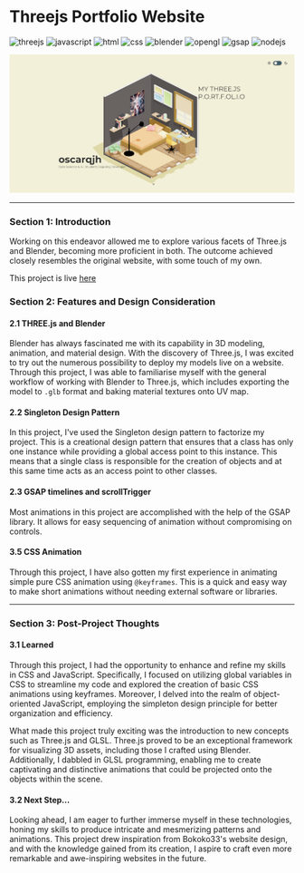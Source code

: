 # Threejs Portfolio Website

![threejs](https://img.shields.io/badge/THREE.js-black?style=flat-square&logo=three.js&logoColor=white)
![javascript](http://img.shields.io/badge/-Javascript-fcd400?style=flat-square&logo=javascript&logoColor=black)
![html](http://img.shields.io/badge/-Html-e24c27?style=flat-square&logo=html5&logoColor=white)
![css](http://img.shields.io/badge/CSS-2a65f1?style=flat-square&logo=css3&logoColor=white)
![blender](https://img.shields.io/badge/blender-%23F5792A.svg?style=flat-square&logo=blender&logoColor=white)
![opengl](https://img.shields.io/badge/openGL-5586A4.svg?style=flat-square&logo=opengl&logoColor=white)
![gsap](https://img.shields.io/badge/GreenSock-24A47F.svg?style=flat-square&logo=greensock&logoColor=white)
![nodejs](https://img.shields.io/badge/Node.js-339933.svg?style=flat-square&logo=nodedotjs&logoColor=white)

![cover](./github-assets/cover.png)

---

### Section 1: Introduction

Working on this endeavor allowed me to explore various facets of Three.js and Blender, becoming more proficient in both. The outcome achieved closely resembles the original website, with some touch of my own.

This project is live [here](https://oscar-threejs.vercel.app/)


### Section 2: Features and Design Consideration

#### 2.1 THREE.js and Blender

Blender has always fascinated me with its capability in 3D modeling, animation, and material design. With the discovery of Three.js, I was excited to try out the numerous possibility to deploy my models live on a website. Through this project, I was able to familiarise myself with the general workflow of working with Blender to Three.js, which includes exporting the model to `.glb` format and baking material textures onto UV map.

#### 2.2 Singleton Design Pattern

In this project, I've used the Singleton design pattern to factorize my project. This is a creational design pattern that ensures that a class has only one instance while providing a global access point to this instance. This means that a single class is responsible for the creation of objects and at this same time acts as an access point to other classes.

#### 2.3 GSAP timelines and scrollTrigger

Most animations in this project are accomplished with the help of the GSAP library. It allows for easy sequencing of animation without compromising on controls.


#### 3.5 CSS Animation

Through this project, I have also gotten my first experience in animating simple pure CSS animation using `@keyframes`. This is a quick and easy way to make short animations without needing external software or libraries.

---

### Section 3: Post-Project Thoughts

#### 3.1 Learned

Through this project, I had the opportunity to enhance and refine my skills in CSS and JavaScript. Specifically, I focused on utilizing global variables in CSS to streamline my code and explored the creation of basic CSS animations using keyframes. Moreover, I delved into the realm of object-oriented JavaScript, employing the simpleton design principle for better organization and efficiency.

What made this project truly exciting was the introduction to new concepts such as Three.js and GLSL. Three.js proved to be an exceptional framework for visualizing 3D assets, including those I crafted using Blender. Additionally, I dabbled in GLSL programming, enabling me to create captivating and distinctive animations that could be projected onto the objects within the scene.
#### 3.2 Next Step...

Looking ahead, I am eager to further immerse myself in these technologies, honing my skills to produce intricate and mesmerizing patterns and animations. This project drew inspiration from Bokoko33's website design, and with the knowledge gained from its creation, I aspire to craft even more remarkable and awe-inspiring websites in the future.

